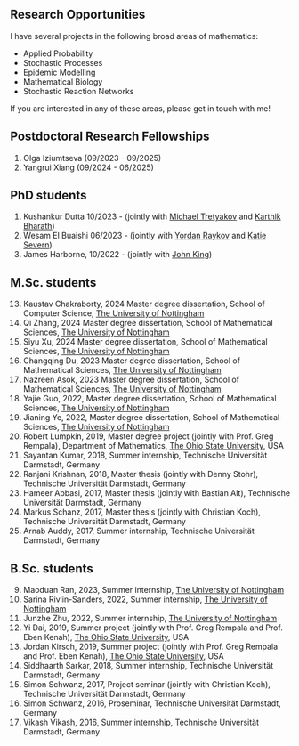 ## Research Opportunities

I have several projects in the following broad areas of mathematics:

* Applied Probability
* Stochastic Processes
* Epidemic Modelling
* Mathematical Biology
* Stochastic Reaction Networks

If you are interested in any of these areas, please get in touch with me!

## Postdoctoral Research Fellowships

1. Olga Iziumtseva (09/2023 - 09/2025)
2. Yangrui Xiang (09/2024 - 06/2025)

## PhD students
1. Kushankur Dutta 10/2023 - (jointly with [Michael Tretyakov](https://www.maths.nottingham.ac.uk/plp/pmzmt/) and [Karthik Bharath](https://karthikbharath.github.io/))
2. Wesam El Buaishi 06/2023 - (jointly with [Yordan Raykov](https://www.yordanraykov.net/) and [Katie Severn](https://www.nottingham.ac.uk/mathematics/people/katie.severn))
3. James Harborne, 10/2022 - (jointly with [John King](https://www.nottingham.ac.uk/mathematics/people/john.king))

## M.Sc. students
13. Kaustav Chakraborty, 2024 Master degree dissertation, School of Computer Science, [The University of Nottingham](https://www.nottingham.ac.uk/)
12. Qi Zhang, 2024 Master degree dissertation, School of Mathematical Sciences, [The University of Nottingham](https://www.nottingham.ac.uk/)
11. Siyu Xu, 2024 Master degree dissertation, School of Mathematical Sciences, [The University of Nottingham](https://www.nottingham.ac.uk/)
10. Changqing Du, 2023 Master degree dissertation, School of Mathematical Sciences, [The University of Nottingham](https://www.nottingham.ac.uk/)
9. Nazreen Asok, 2023 Master degree dissertation, School of Mathematical Sciences, [The University of Nottingham](https://www.nottingham.ac.uk/)
8. Yajie Guo, 2022, Master degree dissertation, School of Mathematical Sciences, [The University of Nottingham](https://www.nottingham.ac.uk/)
7. Jianing Ye, 2022, Master degree dissertation, School of Mathematical Sciences, [The University of Nottingham](https://www.nottingham.ac.uk/)
6. Robert Lumpkin, 2019, Master degree project (jointly with Prof. Greg Rempala), Department of Mathematics, [The Ohio State University](https://www.osu.edu/), USA
5. Sayantan Kumar, 2018, Summer internship, Technische Universität Darmstadt, Germany
4. Ranjani Krishnan, 2018, Master thesis (jointly with Denny Stohr), Technische Universität Darmstadt, Germany
3. Hameer Abbasi, 2017, Master thesis (jointly with Bastian Alt), Technische Universität Darmstadt, Germany
2. Markus Schanz, 2017, Master thesis (jointly with Christian Koch), Technische Universität Darmstadt, Germany
1. Arnab Auddy, 2017, Summer internship, Technische Universität Darmstadt, Germany


## B.Sc. students
9. Maoduan Ran, 2023, Summer internship, [The University of Nottingham](https://www.nottingham.ac.uk/)
8. Sarina Rivlin-Sanders, 2022, Summer internship, [The University of Nottingham](https://www.nottingham.ac.uk/)
7. Junzhe Zhu, 2022, Summer internship, [The University of Nottingham](https://www.nottingham.ac.uk/)
6. Yi Dai, 2019, Summer project (jointly with Prof. Greg Rempala and Prof. Eben Kenah), [The Ohio State University](https://www.osu.edu/), USA
5. Jordan Kirsch, 2019, Summer project (jointly with Prof. Greg Rempala and Prof. Eben Kenah), [The Ohio State University](https://www.osu.edu/), USA
4. Siddhaarth Sarkar, 2018, Summer internship, Technische Universität Darmstadt, Germany
3. Simon Schwanz, 2017, Project seminar (jointly with Christian Koch), Technische Universität Darmstadt, Germany
2. Simon Schwanz, 2016, Proseminar, Technische Universität Darmstadt, Germany
1. Vikash Vikash, 2016, Summer internship, Technische Universität Darmstadt, Germany






